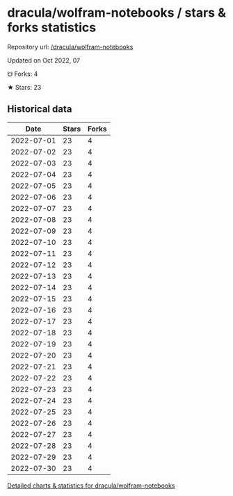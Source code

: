 # dracula/wolfram-notebooks / stars & forks statistics

Repository url: [/dracula/wolfram-notebooks](https://github.com/dracula/wolfram-notebooks)

Updated on Oct 2022, 07

☋ Forks: 4

★ Stars: 23

## Historical data
| Date | Stars | Forks |
|------|-------|-------|
| 2022-07-01 | 23 | 4 | 
| 2022-07-02 | 23 | 4 | 
| 2022-07-03 | 23 | 4 | 
| 2022-07-04 | 23 | 4 | 
| 2022-07-05 | 23 | 4 | 
| 2022-07-06 | 23 | 4 | 
| 2022-07-07 | 23 | 4 | 
| 2022-07-08 | 23 | 4 | 
| 2022-07-09 | 23 | 4 | 
| 2022-07-10 | 23 | 4 | 
| 2022-07-11 | 23 | 4 | 
| 2022-07-12 | 23 | 4 | 
| 2022-07-13 | 23 | 4 | 
| 2022-07-14 | 23 | 4 | 
| 2022-07-15 | 23 | 4 | 
| 2022-07-16 | 23 | 4 | 
| 2022-07-17 | 23 | 4 | 
| 2022-07-18 | 23 | 4 | 
| 2022-07-19 | 23 | 4 | 
| 2022-07-20 | 23 | 4 | 
| 2022-07-21 | 23 | 4 | 
| 2022-07-22 | 23 | 4 | 
| 2022-07-23 | 23 | 4 | 
| 2022-07-24 | 23 | 4 | 
| 2022-07-25 | 23 | 4 | 
| 2022-07-26 | 23 | 4 | 
| 2022-07-27 | 23 | 4 | 
| 2022-07-28 | 23 | 4 | 
| 2022-07-29 | 23 | 4 | 
| 2022-07-30 | 23 | 4 | 


[Detailed charts & statistics for dracula/wolfram-notebooks](https://reviewgithub.com/rep/dracula/wolfram-notebooks)

